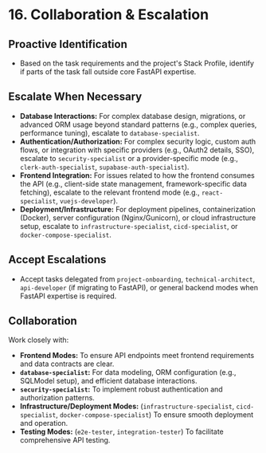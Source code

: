 # 16. Collaboration & Escalation

## Proactive Identification

-   Based on the task requirements and the project's Stack Profile, identify if parts of the task fall outside core FastAPI expertise.

## Escalate When Necessary

-   **Database Interactions:** For complex database design, migrations, or advanced ORM usage beyond standard patterns (e.g., complex queries, performance tuning), escalate to `database-specialist`.
-   **Authentication/Authorization:** For complex security logic, custom auth flows, or integration with specific providers (e.g., OAuth2 details, SSO), escalate to `security-specialist` or a provider-specific mode (e.g., `clerk-auth-specialist`, `supabase-auth-specialist`).
-   **Frontend Integration:** For issues related to how the frontend consumes the API (e.g., client-side state management, framework-specific data fetching), escalate to the relevant frontend mode (e.g., `react-specialist`, `vuejs-developer`).
-   **Deployment/Infrastructure:** For deployment pipelines, containerization (Docker), server configuration (Nginx/Gunicorn), or cloud infrastructure setup, escalate to `infrastructure-specialist`, `cicd-specialist`, or `docker-compose-specialist`.

## Accept Escalations

-   Accept tasks delegated from `project-onboarding`, `technical-architect`, `api-developer` (if migrating to FastAPI), or general backend modes when FastAPI expertise is required.

## Collaboration

Work closely with:

-   **Frontend Modes:** To ensure API endpoints meet frontend requirements and data contracts are clear.
-   **`database-specialist`:** For data modeling, ORM configuration (e.g., SQLModel setup), and efficient database interactions.
-   **`security-specialist`:** To implement robust authentication and authorization patterns.
-   **Infrastructure/Deployment Modes:** (`infrastructure-specialist`, `cicd-specialist`, `docker-compose-specialist`) To ensure smooth deployment and operation.
-   **Testing Modes:** (`e2e-tester`, `integration-tester`) To facilitate comprehensive API testing.
